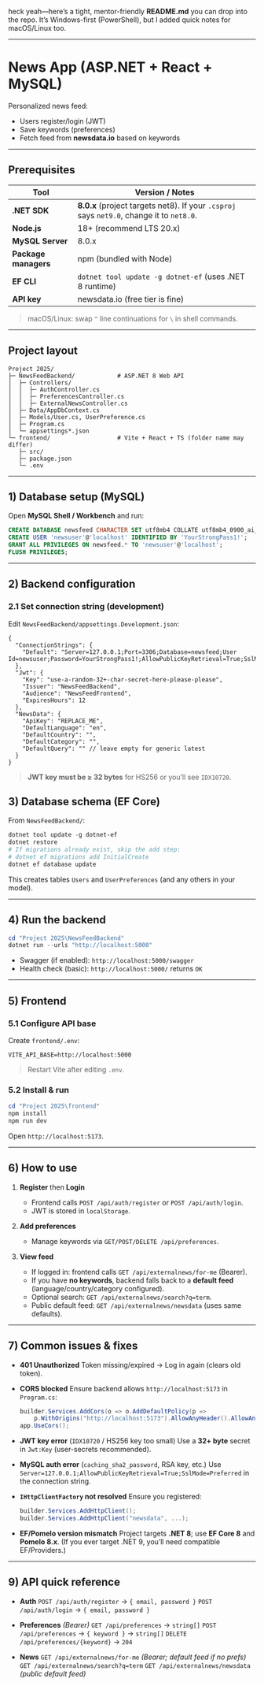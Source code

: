heck yeah—here’s a tight, mentor-friendly **README.md** you can drop into the repo. It’s Windows-first (PowerShell), but I added quick notes for macOS/Linux too.

---

# News App (ASP.NET + React + MySQL)

Personalized news feed:

* Users register/login (JWT)
* Save keywords (preferences)
* Fetch feed from **newsdata.io** based on keywords

---

## Prerequisites

| Tool                 | Version / Notes                                                                           |
| -------------------- | ----------------------------------------------------------------------------------------- |
| **.NET SDK**         | **8.0.x** (project targets net8). If your `.csproj` says `net9.0`, change it to `net8.0`. |
| **Node.js**          | 18+ (recommend LTS 20.x)                                                                  |
| **MySQL Server**     | 8.0.x                                                                                     |
| **Package managers** | npm (bundled with Node)                                                                   |
| **EF CLI**           | `dotnet tool update -g dotnet-ef` (uses .NET 8 runtime)                                   |
| **API key**          | newsdata.io (free tier is fine)                                                           |

> macOS/Linux: swap `^` line continuations for `\` in shell commands.

---

## Project layout

```
Project 2025/
├─ NewsFeedBackend/            # ASP.NET 8 Web API
│  ├─ Controllers/
│  │  ├─ AuthController.cs
│  │  ├─ PreferencesController.cs
│  │  ├─ ExternalNewsController.cs
│  ├─ Data/AppDbContext.cs
│  ├─ Models/User.cs, UserPreference.cs
│  ├─ Program.cs
│  └─ appsettings*.json
└─ frontend/                   # Vite + React + TS (folder name may differ)
   ├─ src/
   ├─ package.json
   └─ .env
```

---

## 1) Database setup (MySQL)

Open **MySQL Shell / Workbench** and run:

```sql
CREATE DATABASE newsfeed CHARACTER SET utf8mb4 COLLATE utf8mb4_0900_ai_ci;
CREATE USER 'newsuser'@'localhost' IDENTIFIED BY 'YourStrongPass1!';
GRANT ALL PRIVILEGES ON newsfeed.* TO 'newsuser'@'localhost';
FLUSH PRIVILEGES;
```

---

## 2) Backend configuration

### 2.1 Set connection string (development)

Edit `NewsFeedBackend/appsettings.Development.json`:

```jsonc
{
  "ConnectionStrings": {
    "Default": "Server=127.0.0.1;Port=3306;Database=newsfeed;User Id=newsuser;Password=YourStrongPass1!;AllowPublicKeyRetrieval=True;SslMode=Preferred"
  },
  "Jwt": {
    "Key": "use-a-random-32+-char-secret-here-please-please",
    "Issuer": "NewsFeedBackend",
    "Audience": "NewsFeedFrontend",
    "ExpiresHours": 12
  },
  "NewsData": {
    "ApiKey": "REPLACE_ME",
    "DefaultLanguage": "en",
    "DefaultCountry": "",
    "DefaultCategory": "",
    "DefaultQuery": "" // leave empty for generic latest
  }
}
```

> **JWT key must be ≥ 32 bytes** for HS256 or you’ll see `IDX10720`.


## 3) Database schema (EF Core)

From `NewsFeedBackend/`:

```powershell
dotnet tool update -g dotnet-ef
dotnet restore
# If migrations already exist, skip the add step:
# dotnet ef migrations add InitialCreate
dotnet ef database update
```

This creates tables `Users` and `UserPreferences` (and any others in your model).

---

## 4) Run the backend

```powershell
cd "Project 2025\NewsFeedBackend"
dotnet run --urls "http://localhost:5000"
```

* Swagger (if enabled): `http://localhost:5000/swagger`
* Health check (basic): `http://localhost:5000/` returns `OK`

---

## 5) Frontend

### 5.1 Configure API base

Create `frontend/.env`:

```
VITE_API_BASE=http://localhost:5000
```

> Restart Vite after editing `.env`.

### 5.2 Install & run

```powershell
cd "Project 2025\frontend"
npm install
npm run dev
```

Open `http://localhost:5173`.

---

## 6) How to use

1. **Register** then **Login**

   * Frontend calls `POST /api/auth/register` or `POST /api/auth/login`.
   * JWT is stored in `localStorage`.

2. **Add preferences**

   * Manage keywords via `GET/POST/DELETE /api/preferences`.

3. **View feed**

   * If logged in: frontend calls `GET /api/externalnews/for-me` (Bearer).
   * If you have **no keywords**, backend falls back to a **default feed** (language/country/category configured).
   * Optional search: `GET /api/externalnews/search?q=term`.
   * Public default feed: `GET /api/externalnews/newsdata` (uses same defaults).

---

## 7) Common issues & fixes

* **401 Unauthorized**
  Token missing/expired → Log in again (clears old token).

* **CORS blocked**
  Ensure backend allows `http://localhost:5173` in `Program.cs`:

  ```csharp
  builder.Services.AddCors(o => o.AddDefaultPolicy(p =>
      p.WithOrigins("http://localhost:5173").AllowAnyHeader().AllowAnyMethod()));
  app.UseCors();
  ```

* **JWT key error** (`IDX10720` / HS256 key too small)
  Use a **32+ byte** secret in `Jwt:Key` (user-secrets recommended).

* **MySQL auth error** (`caching_sha2_password`, RSA key, etc.)
  Use `Server=127.0.0.1;AllowPublicKeyRetrieval=True;SslMode=Preferred` in the connection string.

* **`IHttpClientFactory` not resolved**
  Ensure you registered:

  ```csharp
  builder.Services.AddHttpClient();
  builder.Services.AddHttpClient("newsdata", ...);
  ```

* **EF/Pomelo version mismatch**
  Project targets **.NET 8**; use **EF Core 8** and **Pomelo 8.x**.
  (If you ever target .NET 9, you’ll need compatible EF/Providers.)


---

## 9) API quick reference

* **Auth**
  `POST /api/auth/register` → `{ email, password }`
  `POST /api/auth/login`    → `{ email, password }`

* **Preferences** *(Bearer)*
  `GET /api/preferences` → `string[]`
  `POST /api/preferences` → `{ keyword }` → `string[]`
  `DELETE /api/preferences/{keyword}` → `204`

* **News**
  `GET /api/externalnews/for-me` *(Bearer; default feed if no prefs)*
  `GET /api/externalnews/search?q=term`
  `GET /api/externalnews/newsdata` *(public default feed)*

